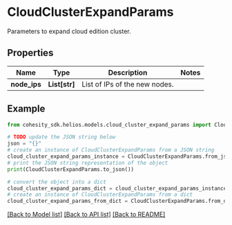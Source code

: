 # CloudClusterExpandParams

Parameters to expand cloud edition cluster.

## Properties

Name | Type | Description | Notes
------------ | ------------- | ------------- | -------------
**node_ips** | **List[str]** | List of IPs of the new nodes. | 

## Example

```python
from cohesity_sdk.helios.models.cloud_cluster_expand_params import CloudClusterExpandParams

# TODO update the JSON string below
json = "{}"
# create an instance of CloudClusterExpandParams from a JSON string
cloud_cluster_expand_params_instance = CloudClusterExpandParams.from_json(json)
# print the JSON string representation of the object
print(CloudClusterExpandParams.to_json())

# convert the object into a dict
cloud_cluster_expand_params_dict = cloud_cluster_expand_params_instance.to_dict()
# create an instance of CloudClusterExpandParams from a dict
cloud_cluster_expand_params_from_dict = CloudClusterExpandParams.from_dict(cloud_cluster_expand_params_dict)
```
[[Back to Model list]](../README.md#documentation-for-models) [[Back to API list]](../README.md#documentation-for-api-endpoints) [[Back to README]](../README.md)


